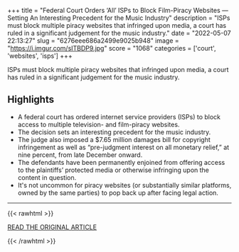 +++
title = "Federal Court Orders ‘All’ ISPs to Block Film-Piracy Websites — Setting An Interesting Precedent for the Music Industry"
description = "ISPs must block multiple piracy websites that infringed upon media, a court has ruled in a significant judgement for the music industry."
date = "2022-05-07 22:13:27"
slug = "6276eee686a2499e9025b948"
image = "https://i.imgur.com/sITBDP9.jpg"
score = "1068"
categories = ['court', 'websites', 'isps']
+++

ISPs must block multiple piracy websites that infringed upon media, a court has ruled in a significant judgement for the music industry.

## Highlights

- A federal court has ordered internet service providers (ISPs) to block access to multiple television- and film-piracy websites.
- The decision sets an interesting precedent for the music industry.
- The judge also imposed a $7.65 million damages bill for copyright infringement as well as “pre-judgment interest on all monetary relief,” at nine percent, from late December onward.
- The defendants have been permanently enjoined from offering access to the plaintiffs’ protected media or otherwise infringing upon the content in question.
- It's not uncommon for piracy websites (or substantially similar platforms, owned by the same parties) to pop back up after facing legal action.

---

{{< rawhtml >}}
  <p class="article-category">
    <a target="_blank" href="https://www.digitalmusicnews.com/2022/05/02/piracy-websites-isp-block/">READ THE ORIGINAL ARTICLE</a>
  </p>
{{< /rawhtml >}}
